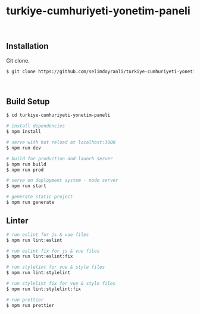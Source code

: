 # turkiye-cumhuriyeti-yonetim-paneli

&nbsp;

## Installation

Git clone.

```bash
$ git clone https://github.com/selimdoyranli/turkiye-cumhuriyeti-yonetim-paneli.git
```

&nbsp;

## Build Setup

```bash
$ cd turkiye-cumhuriyeti-yonetim-paneli

# install dependencies
$ npm install

# serve with hot reload at localhost:3000
$ npm run dev

# build for production and launch server
$ npm run build
$ npm run prod

# serve on deployment system - node server
$ npm run start

# generate static project
$ npm run generate

```

## Linter

```bash
# run eslint for js & vue files
$ npm run lint:eslint

# run eslint fix for js & vue files
$ npm run lint:eslint:fix

# run stylelint for vue & style files
$ npm run lint:stylelint

# run stylelint fix for vue & style files
$ npm run lint:stylelint:fix

# run prettier
$ npm run prettier

```
